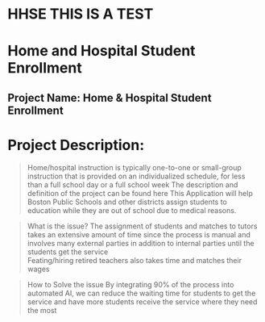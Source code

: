 # HHSE  THIS IS A TEST 
# Home and Hospital Student Enrollment 
## Project Name: Home & Hospital Student Enrollment 

# Project Description: 
> Home/hospital instruction is typically one-to-one or small-group instruction that is provided on an individualized schedule, for less than a full school day or a full school week
The description and definition of the project can be found here
This Application will help Boston Public Schools and other districts assign students to education while they are out of school due to medical reasons.

> What is the issue? 
The assignment of students and matches to tutors takes an extensive amount of time since the process is manual and involves many external parties in addition to internal parties until the students get the service  
Feating/hiring retired teachers also takes time and matches their wages 

> How to Solve the issue 
By integrating 90% of the process into automated AI, we can reduce the waiting time for students to get the service and have more students receive the service where they need the most 

